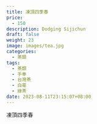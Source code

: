 ```yaml
---
title: 凍頂四季春
price:
  - 150
description: Dodging Sijichun
draft: false
weight: 23
image: images/tea.jpg
categories:
  - 茶類
tags:
  - 茶類
  - 手奉
  - 台灣茶
  - 白毫
  - 綠茶
date: 2023-08-11T23:15:07+08:00
---
```


 凍頂四季春
